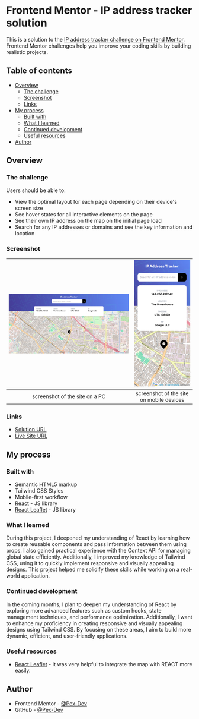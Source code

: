 # Frontend Mentor - IP address tracker solution

This is a solution to the [IP address tracker challenge on Frontend Mentor](https://www.frontendmentor.io/challenges/ip-address-tracker-I8-0yYAH0). Frontend Mentor challenges help you improve your coding skills by building realistic projects. 

## Table of contents

- [Overview](#overview)
  - [The challenge](#the-challenge)
  - [Screenshot](#screenshot)
  - [Links](#links)
- [My process](#my-process)
  - [Built with](#built-with)
  - [What I learned](#what-i-learned)
  - [Continued development](#continued-development)
  - [Useful resources](#useful-resources)
- [Author](#author)


## Overview

### The challenge

Users should be able to:

- View the optimal layout for each page depending on their device's screen size
- See hover states for all interactive elements on the page
- See their own IP address on the map on the initial page load
- Search for any IP addresses or domains and see the key information and location

### Screenshot

| ![Imagen 1](./screenshots/ip-address-tracker-master-solution-pc.jpg) | ![Imagen 2](./screenshots/ip-address-tracker-master-solution-mobile.jpg) |
|:------------------------------:|:------------------------------:|
| screenshot of the site on a PC     | screenshot of the site on mobile devices     |

### Links

-  [Solution URL](https://www.frontendmentor.io/solutions/ip-address-tracker-solution-TB0hQYZ6--)
- [Live Site URL](https://ip-address-tracker-pex-dev.netlify.app/)

## My process

### Built with

- Semantic HTML5 markup
- Tailwind CSS Styles
- Mobile-first workflow
- [React](https://reactjs.org/) - JS library
- [React Leaflet](https://react-leaflet.js.org/) - JS library

### What I learned

During this project, I deepened my understanding of React by learning how to create reusable components and pass information between them using props. I also gained practical experience with the Context API for managing global state efficiently. Additionally, I improved my knowledge of Tailwind CSS, using it to quickly implement responsive and visually appealing designs. This project helped me solidify these skills while working on a real-world application.
  
### Continued development

In the coming months, I plan to deepen my understanding of React by exploring more advanced features such as custom hooks, state management techniques, and performance optimization. Additionally, I want to enhance my proficiency in creating responsive and visually appealing designs using Tailwind CSS. By focusing on these areas, I aim to build more dynamic, efficient, and user-friendly applications.

### Useful resources

- [React Leaflet](https://react-leaflet.js.org/) - It was very helpful to integrate the map with REACT more easily.

## Author

- Frontend Mentor - [@Pex-Dev](https://www.frontendmentor.io/profile/Pex-Dev)
- GitHub - [@Pex-Dev](https://github.com/Pex-Dev)


